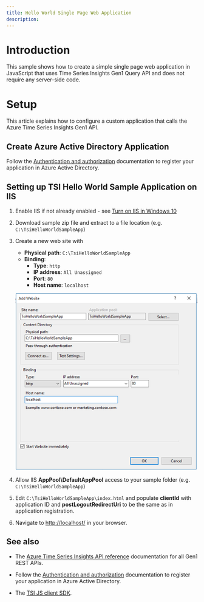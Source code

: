 ```yaml
---
title: Hello World Single Page Web Application
description: 
---
```


# Introduction

This sample shows how to create a simple single page web application in JavaScript that uses Time Series Insights Gen1 Query API and does not require any server-side code.

# Setup

This article explains how to configure a custom application that calls the Azure Time Series Insights Gen1 API.

## Create Azure Active Directory Application

Follow the [Authentication and authorization](https://docs.microsoft.com/azure/time-series-insights/time-series-insights-authentication-and-authorization#summary-and-best-practices) documentation to register your application in Azure Active Directory.

## Setting up TSI Hello World Sample Application on IIS 
 
1. Enable IIS if not already enabled - see [Turn on IIS in Windows 10](http://www.betterhostreview.com/turn-on-iis-windows-10.html) 
1. Download sample zip file and extract to a file location (e.g. `C:\TsiHelloWorldSampleApp`) 
1. Create a new web site with 
    - **Physical path**: `C:\TsiHelloWorldSampleApp`
    - **Binding**:
      - **Type**: `http`
      - **IP address**: `All Unassigned`
      - **Port**: `80`
      - **Host name**: `localhost`
    
    ![Review IIS configuration settings](iis-add-website.png)

1. Allow IIS **AppPool\DefaultAppPool** access to your sample folder (e.g. `C:\TsiHelloWorldSampleApp`)  
1. Edit `C:\TsiHelloWorldSampleApp\index.html` and populate **clientId** with application ID and **postLogoutRedirectUri** to be the same as in application registration.
1. Navigate to [http://localhost/](http://localhost/) in your browser.

## See also

* The [Azure Time Series Insights API reference](https://docs.microsoft.com/rest/api/time-series-insights/ga) documentation for all Gen1 REST APIs.

* Follow the [Authentication and authorization](https://docs.microsoft.com/azure/time-series-insights/time-series-insights-authentication-and-authorization#summary-and-best-practices) documentation to register your application in Azure Active Directory.

* The [TSI JS client SDK](https://github.com/microsoft/tsiclient/blob/master/docs/API.md).
